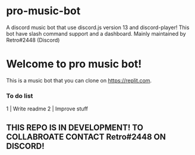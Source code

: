 # pro-music-bot
A discord music bot that use discord.js version 13 and discord-player! This bot have slash command support and a dashboard. Mainly maintained by Retro#2448 (Discord)

# Welcome to pro music bot!

This is a music bot that you can clone on https://replit.com.

### To do list

1 | Write readme
2 | Improve stuff

## THIS REPO IS IN DEVELOPMENT! TO COLLABROATE CONTACT Retro#2448 ON DISCORD!
